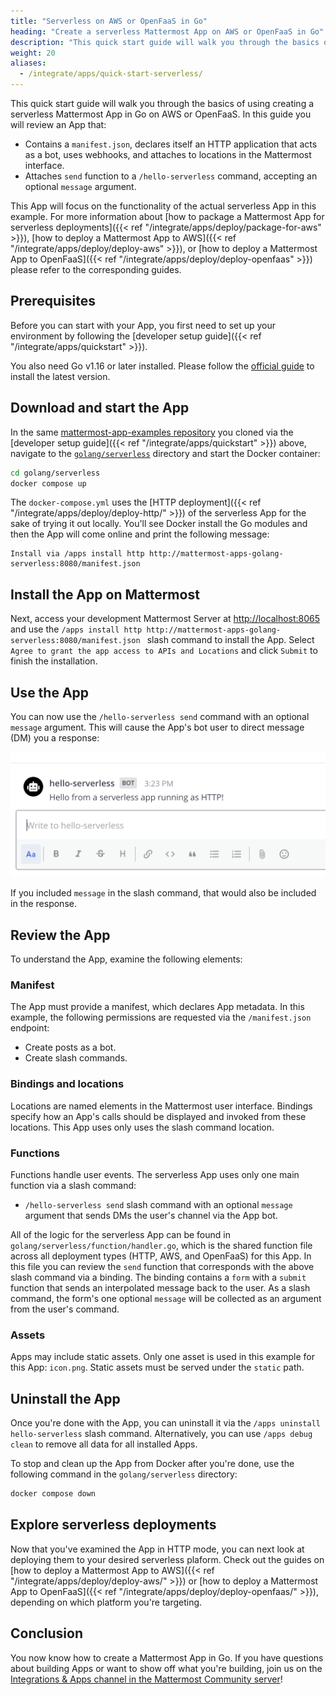 ```yaml
---
title: "Serverless on AWS or OpenFaaS in Go"
heading: "Create a serverless Mattermost App on AWS or OpenFaaS in Go"
description: "This quick start guide will walk you through the basics of using creating a serverless Mattermost App in Go on AWS or OpenFaaS."
weight: 20
aliases:
  - /integrate/apps/quick-start-serverless/
---
```


This quick start guide will walk you through the basics of using creating a serverless Mattermost App in Go on AWS or OpenFaaS. In this guide you will review an App that:

- Contains a `manifest.json`, declares itself an HTTP application that acts as a bot, uses webhooks, and attaches to locations in the Mattermost interface.
- Attaches `send` function to a `/hello-serverless` command, accepting an optional `message` argument.

This App will focus on the functionality of the actual serverless App in this example. For more information about [how to package a Mattermost App for serverless deployments]({{< ref "/integrate/apps/deploy/package-for-aws" >}}), [how to deploy a Mattermost App to AWS]({{< ref "/integrate/apps/deploy/deploy-aws" >}}), or [how to deploy a Mattermost App to OpenFaaS]({{< ref "/integrate/apps/deploy/deploy-openfaas" >}}) please refer to the corresponding guides.

## Prerequisites

Before you can start with your App, you first need to set up your environment by following the [developer setup guide]({{< ref "/integrate/apps/quickstart" >}}).

You also need Go v1.16 or later installed. Please follow the [official guide](https://golang.org/doc/install) to install the latest version.

## Download and start the App

In the same [mattermost-app-examples repository](https://github.com/mattermost/mattermost-app-examples) you cloned via the [developer setup guide]({{< ref "/integrate/apps/quickstart" >}}) above, navigate to the [`golang/serverless`](https://github.com/mattermost/mattermost-app-examples/tree/master/golang/serverless) directory and start the Docker container:

```sh
cd golang/serverless
docker compose up
```

The `docker-compose.yml` uses the [HTTP deployment]({{< ref "/integrate/apps/deploy/deploy-http/" >}}) of the serverless App for the sake of trying it out locally. You'll see Docker install the Go modules and then the App will come online and print the following message:

```
Install via /apps install http http://mattermost-apps-golang-serverless:8080/manifest.json 
```

## Install the App on Mattermost

Next, access your development Mattermost Server at [http://localhost:8065](http://localhost:8065) and use the `/apps install http http://mattermost-apps-golang-serverless:8080/manifest.json ` slash command to install the App. Select `Agree to grant the app access to APIs and Locations` and click `Submit` to finish the installation.

## Use the App

You can now use the `/hello-serverless send` command with an optional `message` argument. This will cause the App's bot user to  direct message (DM) you a response:

![image](response.png)

If you included `message` in the slash command, that would also be included in the response.

## Review the App

To understand the App, examine the following elements:

### Manifest

The App must provide a manifest, which declares App metadata. In this example, the following permissions are requested via the `/manifest.json` endpoint:

- Create posts as a bot.
- Create slash commands.

### Bindings and locations

Locations are named elements in the Mattermost user interface. Bindings specify how an App's calls should be displayed and invoked from these locations. This App uses only uses the slash command location.

### Functions

Functions handle user events. The serverless App uses only one main function via a slash command:

- `/hello-serverless send` slash command with an optional `message` argument that sends DMs the user's channel via the App bot.

All of the logic for the serverless App can be found in `golang/serverless/function/handler.go`, which is the shared function file across all deployment types (HTTP, AWS, and OpenFaaS) for this App. In this file you can review the `send` function that corresponds with the above slash command via a binding. The binding contains a `form` with a `submit` function that sends an interpolated message back to the user. As a slash command, the form's one optional `message` will be collected as an argument from the user's command.

### Assets

Apps may include static assets. Only one asset is used in this example for this App: `icon.png`. Static assets must be served under the `static` path.

## Uninstall the App

Once you're done with the App, you can uninstall it via the `/apps uninstall hello-serverless` slash command. Alternatively, you can use `/apps debug clean` to remove all data for all installed Apps.

To stop and clean up the App from Docker after you're done, use the following command in the `golang/serverless` directory:

```sh
docker compose down
```

## Explore serverless deployments

Now that you've examined the App in HTTP mode, you can next look at deploying them to your desired serverless plaform. Check out the guides on [how to deploy a Mattermost App to AWS]({{< ref "/integrate/apps/deploy/deploy-aws/" >}}) or [how to deploy a Mattermost App to OpenFaaS]({{< ref "/integrate/apps/deploy/deploy-openfaas/" >}}), depending on which platform you're targeting.

## Conclusion

You now know how to create a Mattermost App in Go. If you have questions about building Apps or want to show off what you're building, join us on the [Integrations & Apps channel in the Mattermost Community server](https://community.mattermost.com/core/channels/integrations)!